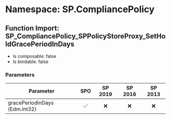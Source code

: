 # Namespace: SP.CompliancePolicy

## Function Import: SP_CompliancePolicy_SPPolicyStoreProxy_SetHoldGracePeriodInDays

- Is composable: false
- Is bindable: false

### Parameters

Parameter | SPO | SP 2019 | SP 2016 | SP 2013
----------|:---:|:-------:|:-------:|:-------:
gracePeriodInDays (Edm.Int32) | ✅ | ❌ | ❌ | ❌